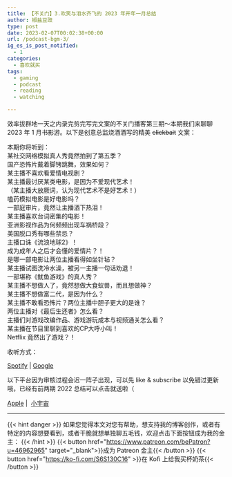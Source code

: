 ```yaml
---
title: 【不关门】3.欢笑与泪水齐飞的 2023 年开年一月总结
author: 椒盐豆豉
type: post
date: 2023-02-07T00:02:38+00:00
url: /podcast-bgm-3/
ig_es_is_post_notified:
  - 1
categories:
  - 喜欢就买
tags:
  - gaming
  - podcast
  - reading
  - watching

---
```


效率拔群地一天之内录完剪完写完文案的不关门播客第三期～本期我们来聊聊 2023 年 1 月书影游。以下是创意总监烧酒酒写的精美 <s>clickbait</s> 文案：

本期你将听到：  
某社交网络模拟真人秀竟然拍到了第五季？  
国产恐怖片戴着脚铐跳舞，效果如何？  
某主播不喜欢看爱情电视剧？  
某主播最讨厌某类电影，是因为不爱现代艺术！  
（某主播大放厥词，认为现代艺术不是好艺术！）  
嗑药模拟电影是好电影吗？  
一部庭审片，竟然让主播洒下热泪！  
某主播喜欢台词密集的电影！  
亚洲影视作品为何频频出现车祸桥段？  
美国脱口秀有哪些禁忌？  
主播口诛《流浪地球2》！  
成为成年人之后才会懂的爱情片？！  
是哪一部电影让两位主播看得如坐针毡？  
某主播试图洗冷水澡，被另一主播一句话劝退！  
一部堪称《鱿鱼游戏》的真人秀？  
某主播不想做人了，竟然想做大食蚁兽，而且想做神？  
某主播不想做富二代，是因为什么？  
某主播不敢看恐怖片？两位主播中胆子更大的是谁？  
两位主播对《最后生还者》怎么看？  
主播们对游戏改编作品、游戏游玩成本与视频通关怎么看？  
某主播在节目里聊到喜欢的CP大呼小叫！  
Netflix 竟然出了游戏？！

收听方式：

[Spotify][1] | [Google][1]

以下平台因为审核过程会迟一阵子出现，可以先 like & subscribe 以免错过更新哦，已经有前两期 2022 总结可以点击就送啦（

[Apple][2] |  [小宇宙][3]

 [1]: https://podcasts.google.com/feed/aHR0cHM6Ly9hbmNob3IuZm0vcy9kOTM0M2IzNC9wb2RjYXN0L3Jzcw
 [2]: https://podcasts.apple.com/us/podcast/%E4%B8%8D%E5%85%B3%E9%97%A8/id1666397078
 [3]: https://www.xiaoyuzhoufm.com/podcast/63c875fc531dadd2b15641fd

---
{{< hint danger >}}
如果您觉得本文对您有帮助，想支持我的博客创作，或者有特定的内容想要看到，或者干脆就想单独聊五毛钱，欢迎点击下面按钮成为我的金主：
{{< /hint >}}
{{< button href="https://www.patreon.com/bePatron?u=46962965" target="_blank">}}成为 Patreon 金主{{< /button >}}
{{< button href="https://ko-fi.com/S6S130C16" >}}在 Kofi 上给我买杯奶茶{{< /button >}}